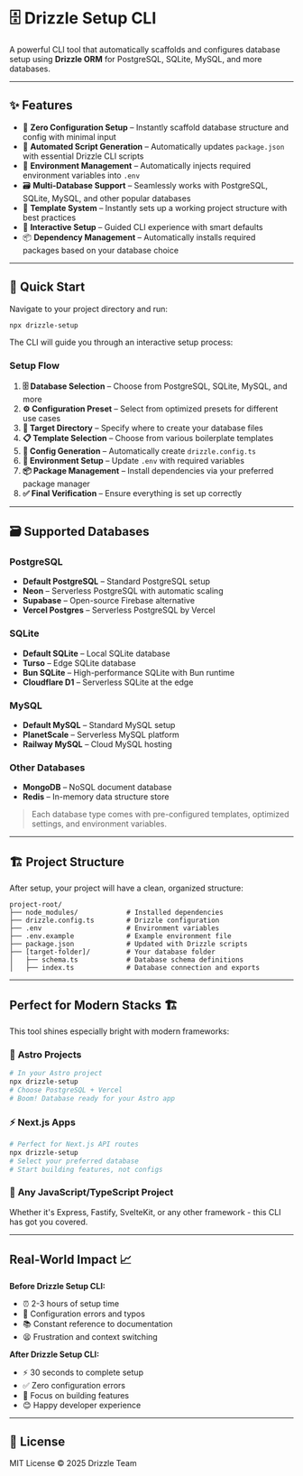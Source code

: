 # 🗄️ Drizzle Setup CLI

A powerful CLI tool that automatically scaffolds and configures database setup using **Drizzle ORM** for PostgreSQL, SQLite, MySQL, and more databases.

---

## ✨ Features

- 🚀 **Zero Configuration Setup** – Instantly scaffold database structure and config with minimal input
- 📜 **Automated Script Generation** – Automatically updates `package.json` with essential Drizzle CLI scripts
- 🔐 **Environment Management** – Automatically injects required environment variables into `.env`
- 🗃️ **Multi-Database Support** – Seamlessly works with PostgreSQL, SQLite, MySQL, and other popular databases
- 📁 **Template System** – Instantly sets up a working project structure with best practices
- 🎯 **Interactive Setup** – Guided CLI experience with smart defaults
- 📦 **Dependency Management** – Automatically installs required packages based on your database choice

---

## 🚀 Quick Start

Navigate to your project directory and run:

```bash
npx drizzle-setup
```

The CLI will guide you through an interactive setup process:

### Setup Flow

1. **🗄️ Database Selection** – Choose from PostgreSQL, SQLite, MySQL, and more
2. **⚙️ Configuration Preset** – Select from optimized presets for different use cases
3. **📁 Target Directory** – Specify where to create your database files
4. **📋 Template Selection** – Choose from various boilerplate templates
5. **🔧 Config Generation** – Automatically create `drizzle.config.ts`
6. **🔐 Environment Setup** – Update `.env` with required variables
7. **📦 Package Management** – Install dependencies via your preferred package manager
8. **✅ Final Verification** – Ensure everything is set up correctly

---

## 🗃️ Supported Databases

### PostgreSQL

- **Default PostgreSQL** – Standard PostgreSQL setup
- **Neon** – Serverless PostgreSQL with automatic scaling
- **Supabase** – Open-source Firebase alternative
- **Vercel Postgres** – Serverless PostgreSQL by Vercel

### SQLite

- **Default SQLite** – Local SQLite database
- **Turso** – Edge SQLite database
- **Bun SQLite** – High-performance SQLite with Bun runtime
- **Cloudflare D1** – Serverless SQLite at the edge

### MySQL

- **Default MySQL** – Standard MySQL setup
- **PlanetScale** – Serverless MySQL platform
- **Railway MySQL** – Cloud MySQL hosting

### Other Databases

- **MongoDB** – NoSQL document database
- **Redis** – In-memory data structure store

> Each database type comes with pre-configured templates, optimized settings, and environment variables.

---

## 🏗️ Project Structure

After setup, your project will have a clean, organized structure:

```
project-root/
├── node_modules/            # Installed dependencies
├── drizzle.config.ts        # Drizzle configuration
├── .env                     # Environment variables
├── .env.example             # Example environment file
├── package.json             # Updated with Drizzle scripts
├── [target-folder]/         # Your database folder
│   ├── schema.ts            # Database schema definitions
│   ├── index.ts             # Database connection and exports
```

---

## Perfect for Modern Stacks 🏗️

This tool shines especially bright with modern frameworks:

### 🚀 **Astro Projects**

```bash
# In your Astro project
npx drizzle-setup
# Choose PostgreSQL + Vercel
# Boom! Database ready for your Astro app
```

### ⚡ **Next.js Apps**

```bash
# Perfect for Next.js API routes
npx drizzle-setup
# Select your preferred database
# Start building features, not configs
```

### 🎯 **Any JavaScript/TypeScript Project**

Whether it's Express, Fastify, SvelteKit, or any other framework - this CLI has got you covered.

---

## Real-World Impact 📈

**Before Drizzle Setup CLI:**

- ⏰ 2-3 hours of setup time
- 🐛 Configuration errors and typos
- 📚 Constant reference to documentation
- 😫 Frustration and context switching

**After Drizzle Setup CLI:**

- ⚡ 30 seconds to complete setup
- ✅ Zero configuration errors
- 🎯 Focus on building features
- 😊 Happy developer experience

---

## 📄 License

MIT License © 2025 Drizzle Team
